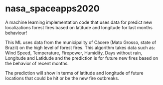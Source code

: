 # nasa_spaceapps2020
A machine learning implementation code that uses data for predict new localizations forest fires based on latitude and longitude for last months behaviour!

This ML uses data from the municipality of Cácere (Mato Grosso, state of Brazil) on the high level of forest fires. This algorithm takes data such as: Wind Speed, Temperature, Firepower, Humidity, Days without rain, Longitude and Latidude and the prediction is for future new fires based on the behavior of recent months.

The prediction will show in terms of latitude and longitude of future locations that could be hit or be the new fire outbreaks.
